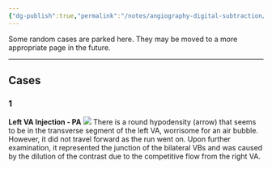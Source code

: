 ```yaml
---
{"dg-publish":true,"permalink":"/notes/angiography-digital-subtraction/","created":"2023-09-16T00:38:10.000-07:00","updated":"2023-10-11T21:17:57.476-07:00"}
---
```


Some random cases are parked here. They may be moved to a more appropriate page in the future.

---

## Cases

### 1

**Left VA Injection - PA**
![](https://i.imgur.com/PpjRJ3w.jpg)
There is a round hypodensity (arrow) that seems to be in the transverse segment of the left VA, worrisome for an air bubble. However, it did not travel forward as the run went on. Upon further examination, it represented the junction of the bilateral VBs and was caused by the dilution of the contrast due to the competitive flow from the right VA.

